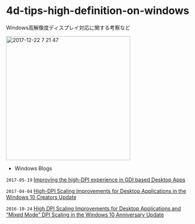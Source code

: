 # 4d-tips-high-definition-on-windows
Windows高解像度ディスプレイ対応に関する考察など

<img width="340" alt="2017-12-22 7 21 47" src="https://user-images.githubusercontent.com/10509075/34280454-12f2bc54-e6fb-11e7-8779-0fc2c3462d0c.png">

* Windows Blogs 

``2017-05-19`` [Improving the high-DPI experience in GDI based Desktop Apps](https://blogs.windows.com/buildingapps/2017/05/19/improving-high-dpi-experience-gdi-based-desktop-apps/)  

``2017-04-04`` [High-DPI Scaling Improvements for Desktop Applications in the Windows 10 Creators Update](https://blogs.windows.com/buildingapps/2017/04/04/high-dpi-scaling-improvements-desktop-applications-windows-10-creators-update/)  

``2016-10-24`` [High DPI Scaling Improvements for Desktop Applications and “Mixed Mode” DPI Scaling in the Windows 10 Anniversary Update](https://blogs.windows.com/buildingapps/2016/10/24/high-dpi-scaling-improvements-for-desktop-applications-and-mixed-mode-dpi-scaling-in-the-windows-10-anniversary-update/)
